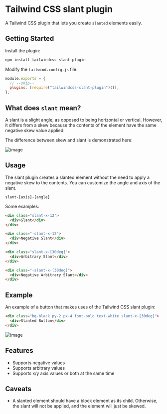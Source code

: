 # Tailwind CSS slant plugin

A Tailwind CSS plugin that lets you create `slanted` elements easily.

## Getting Started

Install the plugin:

```bash
npm install tailwindcss-slant-plugin
```

Modify the `tailwind.config.js` file:

```js
module.exports = {
  // --snip--
  plugins: [require("tailwindcss-slant-plugin")()],
};
```

## What does `slant` mean?

A slant is a slight angle, as opposed to being horizontal or vertical. However, it differs from a skew because the contents of the element have the same negative skew value applied.

The difference between skew and slant is demonstrated here:

![image](https://user-images.githubusercontent.com/808734/193603368-b5f1a367-eb9f-4aa3-a762-776e9c284b27.png)

## Usage

The slant plugin creates a slanted element without the need to apply a negative skew to the contents. You can customize the angle and axis of the slant.

```
slant-[axis]-[angle]
```

Some examples:

```html
<div class="slant-x-12">
  <div>Slant</div>
</div>

<div class="-slant-x-12">
  <div>Negative Slant</div>
</div>

<div class="slant-x-[30deg]">
  <div>Arbitrary Slant</div>
</div>

<div class="-slant-x-[30deg]">
  <div>Negative Arbitrary Slant</div>
</div>
```

## Example

An example of a button that makes uses of the Tailwind CSS slant plugin:

```html
<div class="bg-black py-2 px-4 font-bold text-white slant-x-[30deg]">
  <div>Slanted Button</div>
</div>
```

![image](https://user-images.githubusercontent.com/808734/193592375-4e4ecd39-9ab9-4079-940e-3e440cf59185.png)

## Features

- Supports negative values
- Supports arbitrary values
- Supports x/y axis values or both at the same time

## Caveats

- A slanted element should have a block element as its child. Otherwise, the slant will not be applied, and the element will just be skewed.
